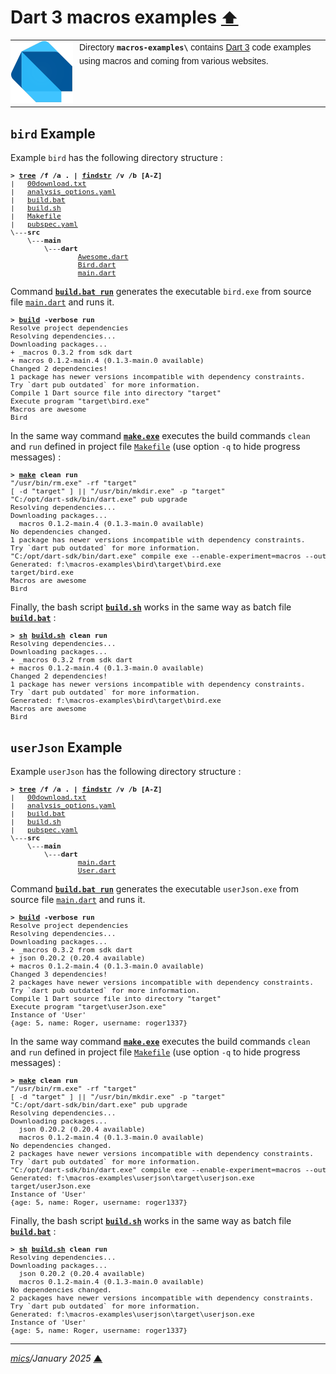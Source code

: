 # <span id="top">Dart 3 macros examples</span> <span style="font-size:90%;">[⬆](../README.md#top)</span>

<table style="font-family:Helvetica;line-height:1.6;">
  <tr>
  <td style="border:0;padding:0 10px 0 0;min-width:100px;">
    <a href="https://dart.dev/" rel="external"><img style="border:0;width:100px;" src="../docs/images/dart-lang.png" width="100" alt="Dart project"/></a>
  </td>
  <td style="border:0;padding:0;vertical-align:text-top;">
    Directory <strong><code>macros-examples\</code></strong> contains <a href="https://dart.dev/" rel="external" title="Dart 3">Dart 3</a> code examples using macros and coming from various websites.
  </td>
  </tr>
</table>

## <span id="bird">`bird` Example</span>

Example `bird` has the following directory structure :

<pre style="font-size:80%;">
<b>&gt; <a href="https://learn.microsoft.com/en-us/windows-server/administration/windows-commands/tree" rel="external">tree</a> /f /a . | <a href="https://learn.microsoft.com/en-us/windows-server/administration/windows-commands/findstr" rel="external">findstr</a> /v /b [A-Z]</b>
|   <a href="./bird/00download.txt">00download.txt</a>
|   <a href="./bird/analysis_options.yaml">analysis_options.yaml</a>
|   <a href="./bird/build.bat">build.bat</a>
|   <a href="">build.sh</a>
|   <a href="">Makefile</a>
|   <a href="">pubspec.yaml</a>
\---<b>src</b>
    \---<b>main</b>
        \---<b>dart</b>
                <a href="./bird/src/main/dart/Awesome.dart">Awesome.dart</a>
                <a href="">Bird.dart</a>
                <a href="">main.dart</a>
</pre>

Command [**`build.bat run`**](./bird/build.bat) generates the executable `bird.exe` from source file [`main.dart`](./bird/src/main/dart/main.dart) and runs it.

<pre style="font-size:80%;">
<b>&gt; <a href="./bird/build.bat">build</a> -verbose run</b>
Resolve project dependencies
Resolving dependencies...
Downloading packages...
+ _macros 0.3.2 from sdk dart
+ macros 0.1.2-main.4 (0.1.3-main.0 available)
Changed 2 dependencies!
1 package has newer versions incompatible with dependency constraints.
Try `dart pub outdated` for more information.
Compile 1 Dart source file into directory "target"
Execute program "target\bird.exe"
Macros are awesome
Bird
</pre>


In the same way command [**`make.exe`**][make_cli] executes the build commands `clean` and `run` defined in project file [`Makefile`](./userJson/Makefile) (use option `-q` to hide progress messages) :

<pre style="font-size:80%;">
<b>&gt; <a href="https://man7.org/linux/man-pages/man1/make.1.html" rel="external">make</a> clean run</b>
"/usr/bin/rm.exe" -rf "target"
[ -d "target" ] || "/usr/bin/mkdir.exe" -p "target"
"C:/opt/dart-sdk/bin/dart.exe" pub upgrade
Resolving dependencies...
Downloading packages...
  macros 0.1.2-main.4 (0.1.3-main.0 available)
No dependencies changed.
1 package has newer versions incompatible with dependency constraints.
Try `dart pub outdated` for more information.
"C:/opt/dart-sdk/bin/dart.exe" compile exe --enable-experiment=macros --output "F:\macros-examples\bird\target\bird.exe" "F:\macros-examples\bird\src\main\dart\main.dart"
Generated: f:\macros-examples\bird\target\bird.exe
target/bird.exe
Macros are awesome
Bird
</pre>

Finally, the bash script [**`build.sh`**](./bird/build.sh) works in the same way as batch file [**`build.bat`**](./bird/build.bat) :

<pre style="font-size:80%;">
<b>&gt; <a href="https://man7.org/linux/man-pages/man1/sh.1p.html" rel="external">sh</a> <a href="./bird/build.sh">build.sh</a> clean run</b>
Resolving dependencies...
Downloading packages...
+ _macros 0.3.2 from sdk dart
+ macros 0.1.2-main.4 (0.1.3-main.0 available)
Changed 2 dependencies!
1 package has newer versions incompatible with dependency constraints.
Try `dart pub outdated` for more information.
Generated: f:\macros-examples\bird\target\bird.exe
Macros are awesome
Bird
</pre>

## <span id="user_json">`userJson` Example</span>

Example `userJson` has the following directory structure :

<pre style="font-size:80%;">
<b>&gt; <a href="https://learn.microsoft.com/en-us/windows-server/administration/windows-commands/tree" rel="external">tree</a> /f /a . | <a href="https://learn.microsoft.com/en-us/windows-server/administration/windows-commands/findstr" rel="external">findstr</a> /v /b [A-Z]</b>
|   <a href="./userJson/00download.txt">00download.txt</a>
|   <a href="./userJson/analysis_options.yaml">analysis_options.yaml</a>
|   <a href="./userJson/build.bat">build.bat</a>
|   <a href="./userJson/build.sh">build.sh</a>
|   <a href="./userJson/pubspec.yaml">pubspec.yaml</a>
\---<b>src</b>
    \---<b>main</b>
        \---<b>dart</b>
                <a href="./userJson/src/main/dart/main.dart">main.dart</a>
                <a href="./userJson/src/main/dart/User.dart">User.dart</a>
</pre>

Command [**`build.bat run`**](./userJson/build.bat) generates the executable `userJson.exe` from source file [`main.dart`](./userJson/src/main/dart/main.dart) and runs it.

<pre style="font-size:80%;">
<b>&gt; <a href="./userJson/build.bat">build</a> -verbose run</b>
Resolve project dependencies
Resolving dependencies...
Downloading packages...
+ _macros 0.3.2 from sdk dart
+ json 0.20.2 (0.20.4 available)
+ macros 0.1.2-main.4 (0.1.3-main.0 available)
Changed 3 dependencies!
2 packages have newer versions incompatible with dependency constraints.
Try `dart pub outdated` for more information.
Compile 1 Dart source file into directory "target"
Execute program "target\userJson.exe"
Instance of 'User'
{age: 5, name: Roger, username: roger1337}
</pre>

In the same way command [**`make.exe`**][make_cli] executes the build commands `clean` and `run` defined in project file [`Makefile`](./userJson/Makefile) (use option `-q` to hide progress messages) :

<pre style="font-size:80%;">
<b>&gt; <a href="https://man7.org/linux/man-pages/man1/make.1.html" rel="external">make</a> clean run</b>
"/usr/bin/rm.exe" -rf "target"
[ -d "target" ] || "/usr/bin/mkdir.exe" -p "target"
"C:/opt/dart-sdk/bin/dart.exe" pub upgrade
Resolving dependencies...
Downloading packages...
  json 0.20.2 (0.20.4 available)
  macros 0.1.2-main.4 (0.1.3-main.0 available)
No dependencies changed.
2 packages have newer versions incompatible with dependency constraints.
Try `dart pub outdated` for more information.
"C:/opt/dart-sdk/bin/dart.exe" compile exe --enable-experiment=macros --output "F:\macros-examples\userJson\target\userJson.exe" "F:\macros-examples\userJson\src\main\dart\main.dart"
Generated: f:\macros-examples\userjson\target\userjson.exe
target/userJson.exe
Instance of 'User'
{age: 5, name: Roger, username: roger1337}
</pre>

Finally, the bash script [**`build.sh`**](./userJson/build.sh) works in the same way as batch file [**`build.bat`**](./userJson/build.bat) :

<pre style="font-size:80%;">
<b>&gt; <a href="https://man7.org/linux/man-pages/man1/sh.1p.html" rel="external">sh</a> <a href="./userJson/build.sh">build.sh</a> clean run</b>
Resolving dependencies...
Downloading packages...
  json 0.20.2 (0.20.4 available)
  macros 0.1.2-main.4 (0.1.3-main.0 available)
No dependencies changed.
2 packages have newer versions incompatible with dependency constraints.
Try `dart pub outdated` for more information.
Generated: f:\macros-examples\userjson\target\userjson.exe
Instance of 'User'
{age: 5, name: Roger, username: roger1337}
</pre>

***

*[mics](https://lampwww.epfl.ch/~michelou/)/January 2025* [**&#9650;**](#top)
<span id="bottom">&nbsp;</span>

<!-- link refs -->

[make_cli]: https://man7.org/linux/man-pages/man1/make.1.html
